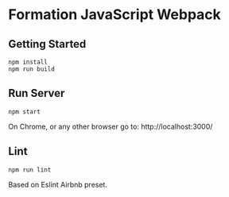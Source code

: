 # Formation JavaScript Webpack

## Getting Started

```shell
npm install
npm run build
```

## Run Server

```shell
npm start
```

On Chrome, or any other browser go to: http://localhost:3000/

## Lint

```shell
npm run lint
```

Based on Eslint Airbnb preset.
